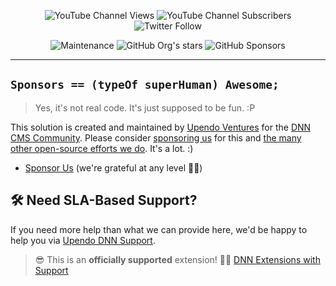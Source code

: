 <div id="headerSocial" align="center">  

![YouTube Channel Views](https://img.shields.io/youtube/channel/views/UC9OtKeLeWVGmVUYhhns2GNQ)  ![YouTube Channel Subscribers](https://img.shields.io/youtube/channel/subscribers/UC9OtKeLeWVGmVUYhhns2GNQ)  ![Twitter Follow](https://img.shields.io/twitter/follow/upendoventures)  

</div>

<div id="headerGitHub" align="center">  

![Maintenance](https://img.shields.io/maintenance/yes/2023)  ![GitHub Org's stars](https://img.shields.io/github/stars/upendoventures)  ![GitHub Sponsors](https://img.shields.io/github/sponsors/UpendoVentures)  

</div>  

<hr />  

## `Sponsors == (typeOf superHuman) Awesome;`  

> Yes, it's not real code. It's just supposed to be fun. :P

This solution is created and maintained by [Upendo Ventures](https://upendoventures.com/What/CMS/DNN) for the [DNN CMS Community](https://dnncommunity.org). Please consider [sponsoring us](https://github.com/sponsors/UpendoVentures) for this and [the many other open-source efforts we do](https://upendoventures.com/What/CMS/DNN/Extensions).  It's a lot.  :)  

- [Sponsor Us](https://github.com/sponsors/UpendoVentures) (we're grateful at any level 🙏🏽)  

## 🛠️ Need SLA-Based Support?  
If you need more help than what we can provide here, we'd be happy to help you via [Upendo DNN Support](https://upendodnn.com).  

>  😎 This is an **officially supported** extension! 🙌🏽   [DNN Extensions with Support](https://upendodnn.com/Extensions)  

